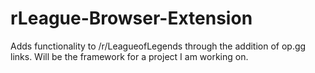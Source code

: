 # rLeague-Browser-Extension
Adds functionality to /r/LeagueofLegends through the addition of op.gg links. Will be the framework for a project I am working on.
